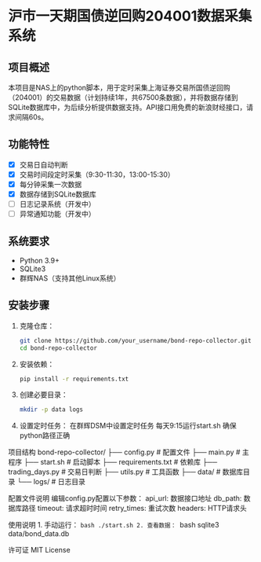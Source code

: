 # 沪市一天期国债逆回购204001数据采集系统

## 项目概述
本项目是NAS上的python脚本，用于定时采集上海证券交易所国债逆回购（204001）的交易数据（计划持续1年，共67500条数据），并将数据存储到SQLite数据库中，为后续分析提供数据支持。API接口用免费的新浪财经接口，请求间隔60s。

## 功能特性
- [x] 交易日自动判断
- [x] 交易时间段定时采集（9:30-11:30，13:00-15:30）
- [x] 每分钟采集一次数据
- [x] 数据存储到SQLite数据库
- [ ] 日志记录系统（开发中）
- [ ] 异常通知功能（开发中）

## 系统要求
- Python 3.9+
- SQLite3
- 群辉NAS（支持其他Linux系统）

## 安装步骤

1. 克隆仓库：
    ```bash
    git clone https://github.com/your_username/bond-repo-collector.git
    cd bond-repo-collector

2. 安装依赖：
    ```bash
    pip install -r requirements.txt

3. 创建必要目录：
    ```bash
    mkdir -p data logs

4. 设置定时任务：
    在群辉DSM中设置定时任务
    每天9:15运行start.sh
    确保python路径正确

项目结构
bond-repo-collector/
├── config.py         # 配置文件
├── main.py           # 主程序
├── start.sh          # 启动脚本
├── requirements.txt  # 依赖库
├── trading_days.py   # 交易日判断
├── utils.py          # 工具函数
├── data/             # 数据库目录
└── logs/             # 日志目录

配置文件说明
    编辑config.py配置以下参数：
    api_url: 数据接口地址
    db_path: 数据库路径
    timeout: 请求超时时间
    retry_times: 重试次数
    headers: HTTP请求头

使用说明
    1. 手动运行：
        ```bash
        ./start.sh
    2. 查看数据：
        ```bash
        sqlite3 data/bond_data.db

许可证
MIT License